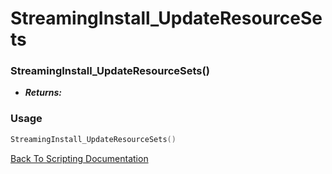 # StreamingInstall_UpdateResourceSets

### StreamingInstall_UpdateResourceSets()
- ***Returns:*** 

### Usage

```Lua
StreamingInstall_UpdateResourceSets()
```


[Back To Scripting Documentation](../README.md)
